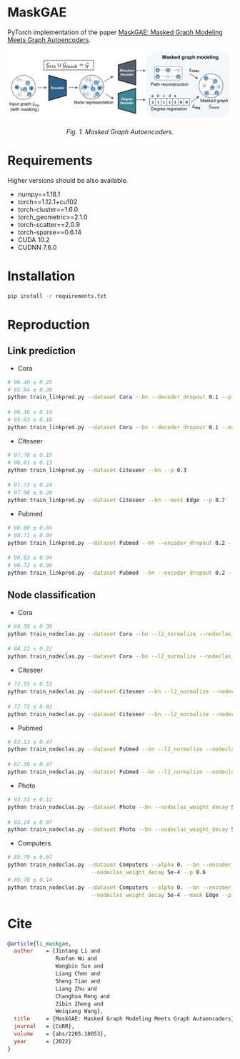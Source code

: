 # MaskGAE
PyTorch implementation of the paper [MaskGAE: Masked Graph Modeling Meets Graph Autoencoders](https://arxiv.org/abs/2205.10053).

<p align="center"> <img src="framework.png" /> <p align="center"><em>Fig. 1. Masked Graph Autoencoders.</em></p>

# Requirements
Higher versions should be also available.

+ numpy==1.18.1
+ torch==1.12.1+cu102
+ torch-cluster==1.6.0
+ torch_geometric>=2.1.0
+ torch-scatter==2.0.9
+ torch-sparse==0.6.14
+ CUDA 10.2
+ CUDNN 7.6.0

# Installation

```bash
pip install -r requirements.txt
```

# Reproduction

## Link prediction
+ Cora
```bash
# 96.40 ± 0.25
# 95.94 ± 0.28
python train_linkpred.py --dataset Cora --bn --decoder_dropout 0.1 --p 0.3

# 96.39 ± 0.14
# 95.93 ± 0.18
python train_linkpred.py --dataset Cora --bn --decoder_dropout 0.1 --mask Edge --p 0.7
```

+ Citeseer
```bash
# 97.78 ± 0.15
# 98.01 ± 0.13
python train_linkpred.py --dataset Citeseer --bn --p 0.3

# 97.73 ± 0.24
# 97.98 ± 0.20
python train_linkpred.py --dataset Citeseer --bn --mask Edge --p 0.7
```

+ Pubmed
```bash
# 98.80 ± 0.04
# 98.71 ± 0.04
python train_linkpred.py --dataset Pubmed --bn --encoder_dropout 0.2 --p 0.3

# 98.83 ± 0.04
# 98.72 ± 0.06
python train_linkpred.py --dataset Pubmed --bn --encoder_dropout 0.2 --mask Edge --p 0.7
```

## Node classification

+ Cora
```bash
# 84.30 ± 0.39
python train_nodeclas.py --dataset Cora --bn --l2_normalize --nodeclas_weight_decay 1e-4 --alpha 0.002 --p 0.3

# 84.22 ± 0.22
python train_nodeclas.py --dataset Cora --bn --l2_normalize --nodeclas_weight_decay 1e-4 --alpha 0.002 --mask Edge --p 0.7
```

+ Citeseer
```bash
# 73.55 ± 0.53
python train_nodeclas.py --dataset Citeseer --bn --l2_normalize --nodeclas_weight_decay 0.1 --alpha 0.001 --decoder_dropout 0. --lr 0.02 --p 0.3 --walk_length 4

# 72.72 ± 0.92
python train_nodeclas.py --dataset Citeseer --bn --l2_normalize --nodeclas_weight_decay 0.1 --alpha 0.001 --decoder_dropout 0. --lr 0.02 --mask Edge --p 0.7
```

+ Pubmed
```bash
# 83.13 ± 0.47
python train_nodeclas.py --dataset Pubmed --bn --l2_normalize --nodeclas_weight_decay 1e-4 --alpha 0.001 --decoder_dropout 0.5 --p 0.3

# 82.36 ± 0.47
python train_nodeclas.py --dataset Pubmed --bn --l2_normalize --nodeclas_weight_decay 1e-4 --alpha 0.001 --decoder_dropout 0.5 --mask Edge --p 0.5
```

+ Photo
```bash
# 93.33 ± 0.12
python train_nodeclas.py --dataset Photo --bn --nodeclas_weight_decay 5e-3 --alpha 0.0 --decoder_channels 64 --p 0.3

# 93.24 ± 0.07
python train_nodeclas.py --dataset Photo --bn --nodeclas_weight_decay 5e-3 --alpha 0.0 --decoder_channels 64 --mask Edge --p 0.7

```

+ Computers
```bash
# 89.79 ± 0.07
python train_nodeclas.py --dataset Computers --alpha 0. --bn --encoder_activation relu --encoder_dropout 0.5 --encoder_channels 128 --hidden_channels 256 \
                          --nodeclas_weight_decay 5e-4 --p 0.6
# 89.78 ± 0.14
python train_nodeclas.py --dataset Computers --alpha 0. --bn --encoder_dropout 0.5 --encoder_channels 128 --hidden_channels 256 \
                          --nodeclas_weight_decay 5e-4 --mask Edge --p 0.7
```




# Cite

```bibtex
@article{li_maskgae,
  author    = {Jintang Li and
               Ruofan Wu and
               Wangbin Sun and
               Liang Chen and
               Sheng Tian and
               Liang Zhu and
               Changhua Meng and
               Zibin Zheng and
               Weiqiang Wang},
  title     = {MaskGAE: Masked Graph Modeling Meets Graph Autoencoders},
  journal   = {CoRR},
  volume    = {abs/2205.10053},
  year      = {2022}
}
```